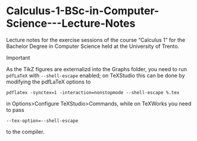 # Calculus-1-BSc-in-Computer-Science---Lecture-Notes
Lecture notes for the exercise sessions of the course “Calculus 1” for the Bachelor Degree in Computer Science held at the University of Trento.

>[!IMPORTANT]
>As the TikZ figures are externalizd into the Graphs folder, you need to run `pdfLaTeX` with `--shell-escape` enabled; on TeXStudio this can be done by modifying the pdfLaTeX options to 
```
pdflatex -synctex=1 -interaction=nonstopmode --shell-escape %.tex
``` 
in Options>Configure TeXStudio>Commands, while on TeXWorks you need to pass 
```
--tex-option=--shell-escape
```
to the compiler.
